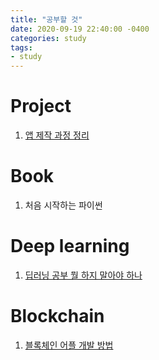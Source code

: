 ```yaml
---
title: "공부할 것"
date: 2020-09-19 22:40:00 -0400
categories: study
tags:
- study
---
```

# Project 
1. [앱 제작 과정 정리](https://devcompass.co.kr/%EC%95%B1-%EC%A0%9C%EC%9E%91/) 

# Book 
1. 처음 시작하는 파이썬 

# Deep learning
1. [딥러닝 공부 뭘 하지 말아야 하나](https://www.facebook.com/dgtgrade/posts/1328790023846527)

# Blockchain
1. [블록체인 어플 개발 방법](https://brunch.co.kr/@brunch45gp/85)
